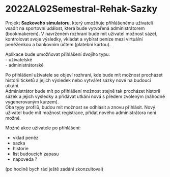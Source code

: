 # 2022ALG2Semestral-Rehak-Sazky

Projekt **Sazkoveho simulatoru**, který umožňuje přihlášenému 
uživateli vsadit na sportovní událost, která bude vytvořená 
administrátorem (bookmakerem). V navrženém rozhraní bude mít uživatel
možnost sázet, kontrolovat svoje výsledky, vkládat a vybírat peníze
mezi virtuální peněženkou a bankovním účtem (platební kartou).

Aplikace bude umožňovat přihlášení dvojího typu: </br>
    - uživatelské </br>
    - administrátorské

Po přihlášení uživatele se objeví rozhraní, 
kde bude mít možnost procházet historii ticketů a jejich 
výsledek nebo vytvářet sázky nové na budoucí utkání. </br>
Administrátor bude mít po přihlášení možnost stejně tak 
procházet historii sázek a jejich výsledky a přidávat utkání nová
s předem zvoleným (náhodně vygenerovaným kurzem). </br>
Oba typy profilů, budou mít možnost se odhlásit a znovu přihlásit.
Nový uživatel bude mít možnost registrace, přidat nového administrátora není možné.</br>

Možné akce uživatele po přihlášení:
- vklad peněz
- sazka
- historie
- list budoucich zapasu
- napoveda ?

(po hodině bych rád ještě zadání zkonzultoval)
